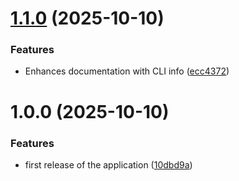 # [1.1.0](https://github.com/nitrokit/nitrokit-nextjs/compare/v1.0.0...v1.1.0) (2025-10-10)

### Features

- Enhances documentation with CLI info ([ecc4372](https://github.com/nitrokit/nitrokit-nextjs/commit/ecc4372f1934e1a0edfba68c262e86042774648f))

# 1.0.0 (2025-10-10)

### Features

- first release of the application ([10dbd9a](https://github.com/nitrokit/nitrokit-nextjs/commit/10dbd9aa1da4edb60632f5b0facea5fd01454c33))
